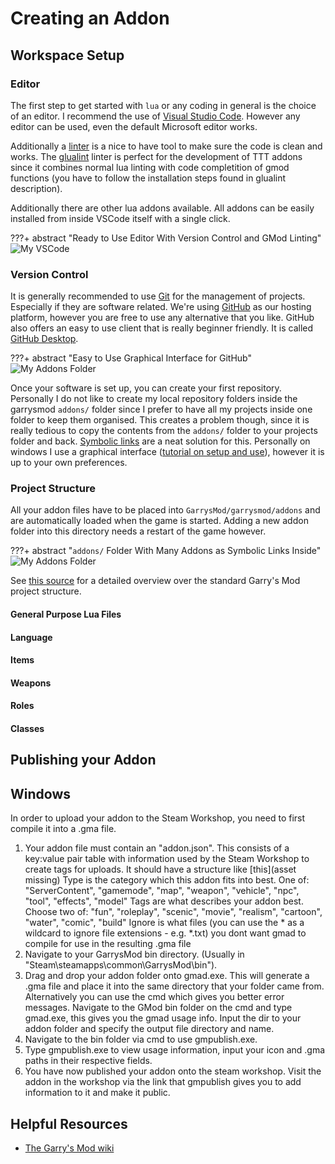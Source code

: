 # Creating an Addon

## Workspace Setup

### Editor

The first step to get started with `lua` or any coding in general is the choice of an editor. I recommend the use of [Visual Studio Code](https://code.visualstudio.com/). However any editor can be used, even the default Microsoft editor works.

Additionally a [linter](https://en.wikipedia.org/wiki/Lint_(software)) is a nice to have tool to make sure the code is clean and works. The [glualint](https://marketplace.visualstudio.com/items?itemName=goz3rr.vscode-glualint) linter is perfect for the development of TTT addons since it combines normal lua linting with code completition of gmod functions (you have to follow the installation steps found in glualint description).

Additionally there are other lua addons available. All addons can be easily installed from inside VSCode itself with a single click.

???+ abstract "Ready to Use Editor With Version Control and GMod Linting"
    ![My VSCode](../../assets/images/article/vscode.png)

### Version Control

It is generally recommended to use [Git](https://git-scm.com/) for the management of projects. Especially if they are software related. We're using [GitHub](http://github.com/) as our hosting platform, however you are free to use any alternative that you like. GitHub also offers an easy to use client that is really beginner friendly. It is called [GitHub Desktop](https://desktop.github.com/).

???+ abstract "Easy to Use Graphical Interface for GitHub"
    ![My Addons Folder](../../assets/images/article/github.png)

Once your software is set up, you can create your first repository. Personally I do not like to create my local repository folders inside the garrysmod `addons/` folder since I prefer to have all my projects inside one folder to keep them organised. This creates a problem though, since it is really tedious to copy the contents from the `addons/` folder to your projects folder and back. [Symbolic links](https://en.wikipedia.org/wiki/Symbolic_link) are a neat solution for this. Personally on windows I use a graphical interface ([tutorial on setup and use](https://www.howtogeek.com/howto/16226/complete-guide-to-symbolic-links-symlinks-on-windows-or-linux/)), however it is up to your own preferences.

### Project Structure

All your addon files have to be placed into `GarrysMod/garrysmod/addons` and are automatically loaded when the game is started. Adding a new addon folder into this directory needs a restart of the game however.

???+ abstract "`addons/` Folder With Many Addons as Symbolic Links Inside"
    ![My Addons Folder](../../assets/images/article/folder.png)

See [this source](https://wiki.facepunch.com/gmod/Lua_Folder_Structure) for a detailed overview over the standard Garry's Mod project structure.

#### General Purpose Lua Files

#### Language

#### Items

#### Weapons

#### Roles

#### Classes

## Publishing your Addon
## Windows
In order to upload your addon to the Steam Workshop, you need to first compile it into a .gma file.
1. Your addon file must contain an "addon.json". This consists of a key:value pair table with information used by the Steam Workshop to create tags for uploads.
It should have a structure like [this](asset missing)
Type is the category which this addon fits into best. One of:
"ServerContent",
"gamemode",
"map",
"weapon",
"vehicle",
"npc",
"tool",
"effects",
"model"
Tags are what describes your addon best. Choose two of:
"fun",
"roleplay",
"scenic",
"movie",
"realism",
"cartoon",
"water",
"comic",
"build"
Ignore is what files (you can use the \* as a wildcard to ignore file extensions - e.g. \*.txt) you dont want gmad to compile for use in the resulting .gma file
1. Navigate to your GarrysMod bin directory. (Usually in "Steam\steamapps\common\GarrysMod\bin").
1. Drag and drop your addon folder onto gmad.exe. This will generate a .gma file and place it into the same directory that your folder came from.
Alternatively you can use the cmd which gives you better error messages. Navigate to the GMod bin folder on the cmd and type gmad.exe, this gives you the gmad usage info. Input the dir to your addon folder and specify the output file directory and name.
1. Navigate to the bin folder via cmd to use gmpublish.exe.
1. Type gmpublish.exe to view usage information, input your icon and .gma paths in their respective fields.
1. You have now published your addon onto the steam workshop. Visit the addon in the workshop via the link that gmpublish gives you to add information to it and make it public.

## Helpful Resources

* [The Garry's Mod wiki](https://wiki.facepunch.com/)
